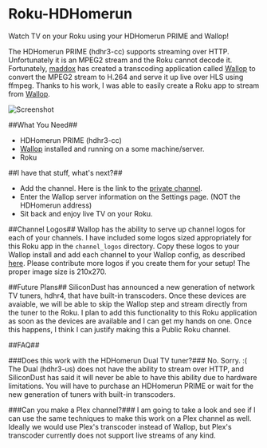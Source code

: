 Roku-HDHomerun
==============

Watch TV on your Roku using your HDHomerun PRIME and Wallop!

The HDHomerun PRIME (hdhr3-cc) supports streaming over HTTP.  Unfortunately it is an MPEG2 stream and the Roku cannot decode it.  Fortunately, [maddox](https://github.com/maddox) has created a transcoding application called [Wallop](https://github.com/maddox/wallop) to convert the MPEG2 stream to H.264 and serve it up live over HLS using ffmpeg.  Thanks to his work, I was able to easily create a Roku app to stream from [Wallop](https://github.com/maddox/wallop).

![Screenshot](http://i.imgur.com/GJUiye0.png)


##What You Need##
 * HDHomerun PRIME (hdhr3-cc)
 * [Wallop](https://github.com/maddox/wallop) installed and running on a some machine/server.
 * Roku


##I have that stuff, what's next?##
 * Add the channel. Here is the link to the [private channel](https://owner.roku.com/add/rokuhdhr).
 * Enter the Wallop server information on the Settings page. (NOT the HDHomerun address)
 * Sit back and enjoy live TV on your Roku.

##Channel Logos##
Wallop has the ability to serve up channel logos for each of your channels.  I have included some logos sized appropriately for this Roku app in the `channel_logos` directory.  Copy these logos to your Wallop install and add each channel to your Wallop config, as described [here](https://github.com/maddox/wallop#network-logos). Please contribute more logos if you create them for your setup!  The proper image size is 210x270.

##Future Plans##
SiliconDust has announced a new generation of network TV tuners, hdhr4, that have built-in transcoders.  Once these devices are avaiable, we will be able to skip the Wallop step and stream directly from the tuner to the Roku.  I plan to add this functionality to this Roku application as soon as the devices are available and I can get my hands on one.  Once this happens, I think I can justify making this a Public Roku channel.

##FAQ##

###Does this work with the HDHomerun Dual TV tuner?###
No. Sorry. :(  The Dual (hdhr3-us) does not have the ability to stream over HTTP, and SiliconDust has said it will never be able to have this ability due to hardware limitations.  You will have to purchase an HDHomerun PRIME or wait for the new generation of tuners with built-in transcoders.


###Can you make a Plex channel?###
I am going to take a look and see if I can use the same techniques to make this work on a Plex channel as well.  Ideally we would use Plex's transcoder instead of Wallop, but Plex's transcoder currently does not support live streams of any kind.
